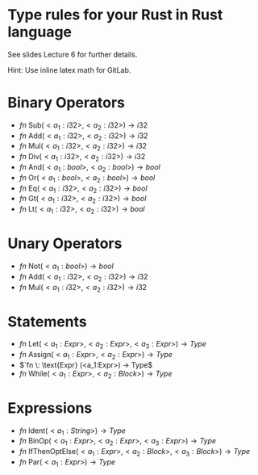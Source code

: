 # Type rules for your Rust in Rust language

See slides Lecture 6 for further details.

Hint: Use inline latex math for GitLab.

# Binary Operators
- $`fn \: \text{Sub}(<a_1:i32>, <a_2:i32>) \to i32`$
- $`fn \: \text{Add}(<a_1:i32>, <a_2:i32>) \to i32`$
- $`fn \: \text{Mul}(<a_1:i32>, <a_2:i32>) \to i32`$
- $`fn \: \text{Div}(<a_1:i32>, <a_2:i32>) \to i32`$
- $`fn \: \text{And}(<a_1:bool>, <a_2:bool>) \to bool`$
- $`fn \: \text{Or}(<a_1:bool>, <a_2:bool>) \to bool`$
- $`fn \: \text{Eq}(<a_1:i32>, <a_2:i32>) \to bool`$
- $`fn \: \text{Gt}(<a_1:i32>, <a_2:i32>) \to bool`$
- $`fn \: \text{Lt}(<a_1:i32>, <a_2:i32>) \to bool`$

# Unary Operators
- $`fn \: \text{Not}(<a_1:bool>) \to bool`$
- $`fn \: \text{Add}(<a_1:i32>, <a_2:i32>) \to i32`$
- $`fn \: \text{Mul}(<a_1:i32>, <a_2:i32>) \to i32`$

# Statements
- $`fn \: \text{Let}(<a_1:Expr>, <a_2:Expr>, <a_3:Expr>) → Type`$
- $`fn \: \text{Assign} (<a_1:Expr>, <a_2:Expr>) → Type`$
- $`fn \: \text{Expr} (<a_1:Expr>) → Type$
- $`fn \: \text{While} (<a_1:Expr>, <a_2:Block>) → Type`$

# Expressions
- $`fn \: \text{Ident} (<a_1:String>) → Type`$
- $`fn \: \text{BinOp} (<a_1:Expr>, <a_2:Expr>, <a_3:Expr>) → Type`$
- $`fn \: \text{IfThenOptElse} (<a_1:Expr>, <a_2:Block>, <a_3:Block>) → Type`$
- $`fn \: \text{Par} (<a_1:Expr>) → Type`$
